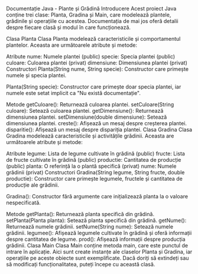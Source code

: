 Documentație Java - Plante și Grădină
Introducere
Acest proiect Java conține trei clase: Planta, Gradina și Main, care modelează plantele, grădinile și operațiile cu acestea. Documentația de mai jos oferă detalii despre fiecare clasă și modul în care funcționează.

Clasa Planta
Clasa Planta modelează caracteristicile și comportamentul plantelor. Aceasta are următoarele atribute și metode:

Atribute
nume: Numele plantei (public)
specie: Specia plantei (public)
culoare: Culoarea plantei (privat)
dimensiune: Dimensiunea plantei (privat)
Constructori
Planta(String nume, String specie): Constructor care primește numele și specia plantei.

Planta(String specie): Constructor care primește doar specia plantei, iar numele este setat implicit ca "Nu există documentație".

Metode
getCuloare(): Returnează culoarea plantei.
setCuloare(String culoare): Setează culoarea plantei.
getDimensiune(): Returnează dimensiunea plantei.
setDimensiune(double dimensiune): Setează dimensiunea plantei.
creste(): Afișează un mesaj despre creșterea plantei.
disparitie(): Afișează un mesaj despre dispariția plantei.
Clasa Gradina
Clasa Gradina modelează caracteristicile și activitățile grădinii. Aceasta are următoarele atribute și metode:

Atribute
legume: Lista de legume cultivate în grădină (public)
fructe: Lista de fructe cultivate în grădină (public)
productie: Cantitatea de producție (public)
planta: O referință la o plantă specifică (privat)
nume: Numele grădinii (privat)
Constructori
Gradina(String legume, String fructe, double productie): Constructor care primește legumele, fructele și cantitatea de producție ale grădinii.

Gradina(): Constructor fără argumente care inițializează planta la o valoare nespecificată.

Metode
getPlanta(): Returnează planta specifică din grădină.
setPlanta(Planta planta): Setează planta specifică din grădină.
getNume(): Returnează numele grădinii.
setNume(String nume): Setează numele grădinii.
legumee(): Afișează legumele cultivate în grădină și oferă informații despre cantitatea de legume.
prod(): Afișează informații despre producția grădinii.
Clasa Main
Clasa Main conține metoda main, care este punctul de intrare în aplicație. Aici sunt create instanțe ale claselor Planta și Gradina, iar operațiile pe aceste obiecte sunt exemplificate. Dacă doriți să extindeți sau să modificați funcționalitatea, puteți începe cu această clasă.